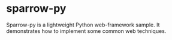 sparrow-py
==========

Sparrow-py is a lightweight Python web-framework sample. It demonstrates how to implement some common web techniques.
